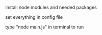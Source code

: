 install node modules and needed packages

set everything in config file

type "node main.js" in terminal to run
